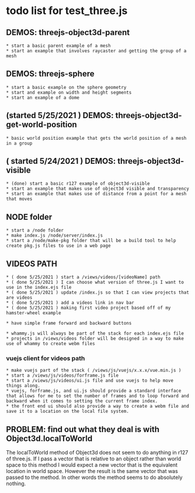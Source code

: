 # todo list for test_three.js

## DEMOS: threejs-object3d-parent
    * start a basic parent example of a mesh
    * start an example that involves raycaster and getting the group of a mesh

## DEMOS: threejs-sphere
    * start a basic example on the sphere geometry
    * start and example on width and height segments
    * start an example of a dome

## (started 5/25/2021 ) DEMOS: threejs-object3d-get-world-position
    * basic world position example that gets the world position of a mesh in a group

## ( started 5/24/2021 ) DEMOS: threejs-object3d-visible
    * (done) start a basic r127 example of object3d-visible
    * start an example that makes use of object3d visible and transparency
    * start an example that makes use of distance from a point for a mesh that moves

## NODE folder
    * start a /node folder
    * make index.js /node/server/index.js
    * start a /node/make-pkg folder that will be a build tool to help create pkg.js files to use in a web page

## VIDEOS PATH
    * ( done 5/25/2021 ) start a /views/videos/[videoName] path
    * ( done 5/25/2021 ) I can choose what version of three.js I want to use in the index.ejs file
    * ( done 5/25/2021 ) update /index.js so that I can view projects that are videos
    * ( done 5/25/2021 ) add a videos link in nav bar
    * ( done 5/25/2021 ) making first video project based off of my hamster-wheel example

    * have simple frame forward and backward buttons

    * whammy.js will always be part of the stack for each index.ejs file
    * projects in /views/videos folder will be designed in a way to make use of whammy to create webm files

### vuejs client for videos path
    * make vuejs part of the stack ( /views/js/vuejs/x.x.x/vue.min.js )
    * start a /views/js/videos/forframe.js file
    * start a /views/js/videos/ui.js file and use vuejs to help move things along.
    * vuejs, forframe.js, and ui.js should provide a standard interface that allows for me to set the number of frames and to loop forward and backward when it comes to setting the current frame index.
    * the front end ui should also provide a way to create a webm file and save it to a location on the local file system.

## PROBLEM: find out what they deal is with Object3d.localToWorld

The localToWorld method of Object3d does not seem to do anything in r127 of three.js. If I pass a vector that is relative to an object rather than world space to this method I would expect a new vector that is the equivalent location in world space. However the result is the same vector that was passed to the method. In other words the method seems to do absolutely nothing.
